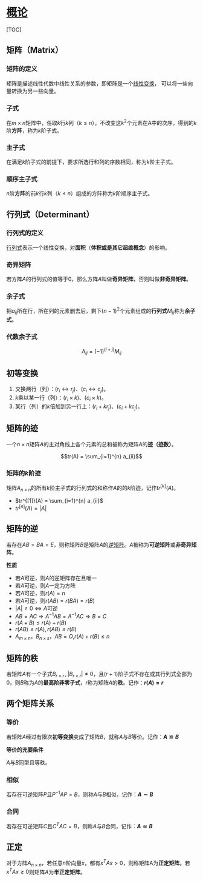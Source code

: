 <link rel='stylesheet' href='../../style/index.css'>
<script src='../../style/index.js'></script>

# [概论](./index.html)

[TOC]

## 矩阵（Matrix）

### 矩阵的定义

矩阵是描述线性代数中线性关系的参数，即矩阵是一个[线性变换](https://www.bilibili.com/video/av6043439)， 可以将一些向量转换为另一些向量。

### 子式

在$m×n$矩阵中，任取$k$行$k$列（$k≤n$），不改变这$k^2$个元素在A中的次序，得到的$k$阶**方阵**，称为$k$阶子式。

### 主子式

在满足$k$阶子式的前提下，要求所选行和列的序数相同，称为$k$阶主子式。

### 顺序主子式

$n$阶**方阵**的前$k$行$k$列（$k≤n$）组成的方阵称为$k$阶顺序主子式。

## 行列式（Determinant）

### 行列式的定义

[行列式](https://www.bilibili.com/video/av6179111)表示一个线性变换，对**面积**（**体积或是其它超维概念**）的影响。

### 奇异矩阵

若方阵$A$的行列式的值等于0，那么方阵$A$叫做**奇异矩阵**，否则叫做**非奇异矩阵**。

### 余子式

把$a_{ij}$所在行，所在列的元素删去后，剩下$(n-1)^2$个元素组成的**行列式**$M_{ij}$称为**余子式**。

### 代数余子式

$$A_{ij}=(-1)^{(i+j)}M_{ij}$$

## 初等变换

1. 交换两行（列）：$(r_i↔r_j)$、$(c_i↔c_j)$。
1. $k$乘以某一行（列）：$(r_i×k)$、$(c_i×k)$。
1. 某行（列）的$k$倍加到另一行上：$(r_i+kr_j)$、$(c_i+kc_j)$。

## 矩阵的迹

一个$n×n$矩阵$A$的主对角线上各个元素的总和被称为矩阵$A$的**迹（迹数）**。

$$tr(A) = \sum_{i=1}^{n} a_{ii}$$

### 矩阵的$k$阶迹

矩阵$A_{n×n}$的所有$k$阶主子式的行列式的和称作$A$的的$k$阶迹，记作$tr^{[k]}(A)$。

- $tr^{[1]}(A) = \sum_{i=1}^{n} a_{ii}$
- $tr^{[n]}(A) = |A|$

## 矩阵的逆

若存在$AB=BA=E$，则称矩阵$B$是矩阵$A$的[逆矩阵](https://www.bilibili.com/video/av6240005)。$A$被称为**可逆矩阵**或**非奇异矩阵**。

**性质**

- 若$A$可逆，则$A$的逆矩阵存在且唯一
- 若$A$可逆，则$A$一定为方阵
- 若$A$可逆，则$r(A)=n$
- 若$A$可逆，则$r(AB)=r(BA)=r(B)$
- $|A| \neq 0 ⇔ A$可逆
- $AB=AC ⇒ A^{-1}AB=A^{-1}AC ⇒ B=C$
- $r(A+B)≤r(A)+r(B)$
- $r(AB)≤r(A),r(AB)≤r(B)$
- $A_{m×n}$，$B_{n×s}$，$AB=O$,$r(A)+r(B)≤n$

## 矩阵的秩

若矩阵$A$有一个子式$B_{r×r} \,,\, |B_{r×r}| \neq 0$，且$(r+1)$阶子式不存在或其行列式全部为$0$，则$B$称为$A$的**最高阶非零子式**，$r$称为矩阵$A$的**秩**。记作：**$r(A)=r$**

## 两个矩阵关系

### 等价

若矩阵$A$经过有限次**初等变换**变成了矩阵$B$，就称$A$与$B$等价。记作：**$A ≌ B$**

**等价的充要条件**

$A$与$B$同型且等秩。

### 相似

若存在可逆矩阵$P$且$P^{-1}AP=B$，则称$A$与$B$相似，记作：**$A ∼ B$**

### 合同

若存在可逆矩阵$C$且$C^TAC=B$，则称$A$与$B$合同，记作：**$A ≃ B$**

## 正定

对于方阵$A_{n×n}$，若任意$n$阶向量$x$，都有$x^TAx>0$，则称矩阵A为**正定矩阵**。若$x^TAx≥0$则矩阵$A$为**半正定矩阵**。